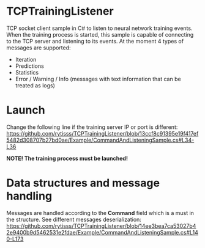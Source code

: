 # TCPTrainingListener
TCP socket client sample in C# to listen to neural network training events.  
When the training process is started, this sample is capable of connecting to the TCP server and listening to its events.
At the moment 4 types of messages are supported:  
- Iteration
- Predictions
- Statistics
- Error / Warning / Info (messages with text information that can be treated as logs)

# Launch  
Change the following line if the training server IP or port is different:  
https://github.com/rytisss/TCPTrainingListener/blob/13ccf8c91395e19f417ef5482d308707b27bd0ae/Example/CommandAndListeningSample.cs#L34-L36  

**NOTE! The training process must be launched!**

# Data structures and message handling  
Messages are handled according to the **Command** field which is a must in the structure. See different messages deserialization:  
https://github.com/rytisss/TCPTrainingListener/blob/14ee3bea7ca53027b42e9400b9d5462531e2fdae/Example/CommandAndListeningSample.cs#L140-L173
